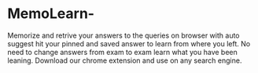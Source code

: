 # MemoLearn-
Memorize and retrive your answers to the queries on browser with auto suggest hit your pinned and saved answer to learn from where you left. No need to change answers from exam to exam learn what you have been leaning. Download our chrome extension and use on any search engine.
